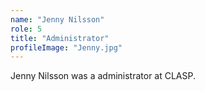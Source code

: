 ```yaml
---
name: "Jenny Nilsson"
role: 5 
title: "Administrator"
profileImage: "Jenny.jpg"
---
```

Jenny Nilsson was a administrator at CLASP.
